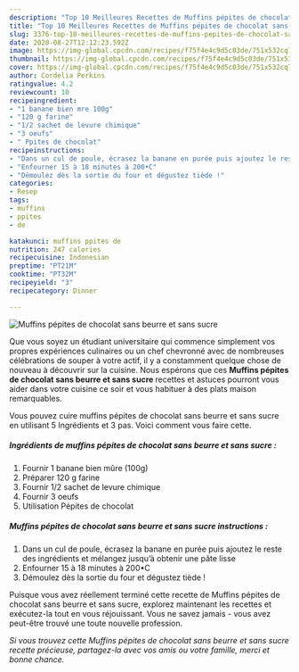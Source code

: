 ```yaml
---
description: "Top 10 Meilleures Recettes de Muffins pépites de chocolat sans beurre et sans sucre"
title: "Top 10 Meilleures Recettes de Muffins pépites de chocolat sans beurre et sans sucre"
slug: 3376-top-10-meilleures-recettes-de-muffins-pepites-de-chocolat-sans-beurre-et-sans-sucre
date: 2020-08-27T12:12:23.592Z
image: https://img-global.cpcdn.com/recipes/f75f4e4c9d5c03de/751x532cq70/muffins-pepites-de-chocolat-sans-beurre-et-sans-sucre-photo-principale-de-la-recette.jpg
thumbnail: https://img-global.cpcdn.com/recipes/f75f4e4c9d5c03de/751x532cq70/muffins-pepites-de-chocolat-sans-beurre-et-sans-sucre-photo-principale-de-la-recette.jpg
cover: https://img-global.cpcdn.com/recipes/f75f4e4c9d5c03de/751x532cq70/muffins-pepites-de-chocolat-sans-beurre-et-sans-sucre-photo-principale-de-la-recette.jpg
author: Cordelia Perkins
ratingvalue: 4.2
reviewcount: 10
recipeingredient:
- "1 banane bien mre 100g"
- "120 g farine"
- "1/2 sachet de levure chimique"
- "3 oeufs"
- " Ppites de chocolat"
recipeinstructions:
- "Dans un cul de poule, écrasez la banane en purée puis ajoutez le reste des ingrédients et mélangez jusqu’à obtenir une pâte lisse"
- "Enfourner 15 à 18 minutes à 200•C"
- "Démoulez dès la sortie du four et dégustez tiède !"
categories:
- Resep
tags:
- muffins
- ppites
- de

katakunci: muffins ppites de 
nutrition: 247 calories
recipecuisine: Indonesian
preptime: "PT21M"
cooktime: "PT32M"
recipeyield: "3"
recipecategory: Dinner

---
```



![Muffins pépites de chocolat sans beurre et sans sucre](https://img-global.cpcdn.com/recipes/f75f4e4c9d5c03de/751x532cq70/muffins-pepites-de-chocolat-sans-beurre-et-sans-sucre-photo-principale-de-la-recette.jpg)

Que vous soyez un étudiant universitaire qui commence simplement vos propres expériences culinaires ou un chef chevronné avec de nombreuses célébrations de souper à votre actif, il y a constamment quelque chose de nouveau à découvrir sur la cuisine. Nous espérons que ces <strong> Muffins pépites de chocolat sans beurre et sans sucre </strong> recettes et astuces pourront vous aider dans votre cuisine ce soir et vous habituer à des plats maison remarquables.

<!--inarticleads1-->

Vous pouvez cuire muffins pépites de chocolat sans beurre et sans sucre en utilisant 5 Ingrédients et 3 pas. Voici comment vous faire cette.

##### Ingrédients de muffins pépites de chocolat sans beurre et sans sucre :

1. Fournir 1 banane bien mûre (100g)
1. Préparer 120 g farine
1. Fournir 1/2 sachet de levure chimique
1. Fournir 3 oeufs
1. Utilisation  Pépites de chocolat




<!--inarticleads2-->

##### Muffins pépites de chocolat sans beurre et sans sucre instructions :

1. Dans un cul de poule, écrasez la banane en purée puis ajoutez le reste des ingrédients et mélangez jusqu’à obtenir une pâte lisse
1. Enfourner 15 à 18 minutes à 200•C
1. Démoulez dès la sortie du four et dégustez tiède !




<!--inarticleads1-->

<p>
Puisque vous avez réellement terminé cette recette de Muffins pépites de chocolat sans beurre et sans sucre, explorez maintenant les recettes et exécutez-la tout en vous réjouissant. Vous ne savez jamais - vous avez peut-être trouvé une toute nouvelle profession.
</p>

<p>
<i>Si vous trouvez cette Muffins pépites de chocolat sans beurre et sans sucre recette précieuse, partagez-la avec vos amis ou votre famille, merci et bonne chance.</i>
</p>
